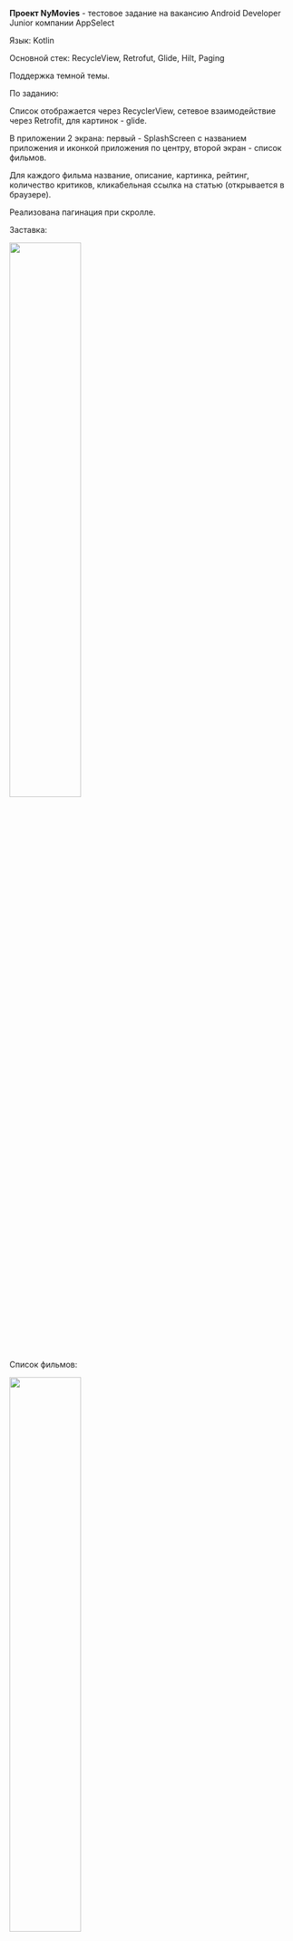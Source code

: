 
**Проект NyMovies** - тестовое задание на вакансию Android Developer Junior компании AppSelect

Язык: Kotlin 

Основной стек: RecycleView, Retrofut, Glide, Hilt, Paging

Поддержка темной темы.

По заданию: 

Список отображается через RecyclerView, сетевое взаимодействие через Retrofit, для картинок - glide. 

В приложении 2 экрана: первый - SplashScreen с названием приложения и иконкой приложения по центру, второй экран - список фильмов. 

Для каждого фильма название, описание, картинка, рейтинг, количество критиков, кликабельная ссылка на статью (открывается в браузере). 

Реализована пагинация при скролле. 


Заставка: 

<img src="https://user-images.githubusercontent.com/88279403/181769136-416863fb-3e10-48bf-979f-4f10c3d6f929.png" width=50% height=50%>

Список фильмов: 

<img src="https://user-images.githubusercontent.com/88279403/181769149-cb3da346-2815-4462-9ef3-32845a511b60.png" width=50% height=50%>

Статья в браузере: 

<img src="https://user-images.githubusercontent.com/88279403/181769143-49178d17-6e3e-4b89-9657-cbd3fa4d80b8.png" width=50% height=50%>

Темная тема: 

<img src="https://user-images.githubusercontent.com/88279403/181769157-6bb56c85-6580-4ad1-950a-f84db492d524.png" width=50% height=50%>
